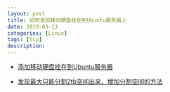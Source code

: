```yaml
---
layout: post
title: 如何添加移动硬盘挂在到Ubuntu服务器上
date: 2019-03-13
categories: [Linux]
tags: [tcp]
description: 
---
```


* [添加移动硬盘挂在到Ubuntu服务器](https://www.codero.com/knowledge-base/content/30/111/en/how-do-i-add-a-new-hard-drive-in-linux.html)


* [发现最大只能分割2tb空间出来，增加分割空间的方法](https://www.cyberciti.biz/tips/fdisk-unable-to-create-partition-greater-2tb.html)
